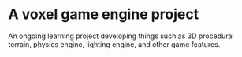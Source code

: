 # A voxel game engine project

An ongoing learning project developing things such as 3D procedural terrain, physics engine, lighting engine, and other game features.
